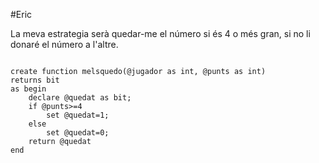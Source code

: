 #Eric

La meva estrategia serà quedar-me el número si és 4 o més gran, si no li donaré el número a l'altre.

```

create function melsquedo(@jugador as int, @punts as int)
returns bit
as begin
	declare @quedat as bit;
	if @punts>=4
		set @quedat=1;
	else
		set @quedat=0;
	return @quedat
end

```
